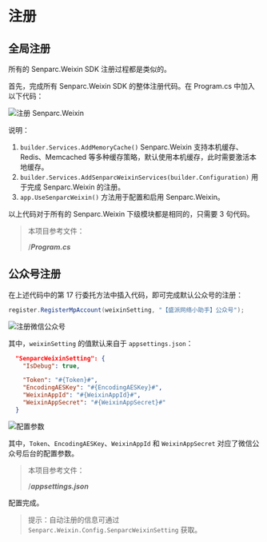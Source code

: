 # 注册

## 全局注册

所有的 Senparc.Weixin SDK 注册过程都是类似的。

首先，完成所有 Senparc.Weixin SDK 的整体注册代码。在 Program.cs 中加入以下代码：

![注册 Senparc.Weixin](https://sdk.weixin.senparc.com/Docs/MP/images/home-dev-register-01.png)

说明：

1. `builder.Services.AddMemoryCache()` Senparc.Weixin 支持本机缓存、Redis、Memcached 等多种缓存策略，默认使用本机缓存，此时需要激活本地缓存。
2. `builder.Services.AddSenparcWeixinServices(builder.Configuration)` 用于完成 Senparc.Weixin 的注册。
3. `app.UseSenparcWeixin()` 方法用于配置和启用 Senparc.Weixin。

以上代码对于所有的 Senparc.Weixin 下级模块都是相同的，只需要 3 句代码。

> 本项目参考文件：
>
> /**_Program.cs_**

## 公众号注册

在上述代码中的第 17 行委托方法中插入代码，即可完成默认公众号的注册：

```cs
register.RegisterMpAccount(weixinSetting, "【盛派网络小助手】公众号");
```

![注册微信公众号](https://sdk.weixin.senparc.com/Docs/MP/images/home-dev-register-02.png "注册微信公众号")

其中，`weixinSetting` 的值默认来自于 `appsettings.json`：

```json
  "SenparcWeixinSetting": {
    "IsDebug": true,

    "Token": "#{Token}#",
    "EncodingAESKey": "#{EncodingAESKey}#",
    "WeixinAppId": "#{WeixinAppId}#",
    "WeixinAppSecret": "#{WeixinAppSecret}#"
  }
```

![配置参数](https://sdk.weixin.senparc.com/Docs/MP/images/home-dev-register-03.png "配置参数")

其中，`Token`、`EncodingAESKey`、`WeixinAppId` 和 `WeixinAppSecret` 对应了微信公众号后台的配置参数。

> 本项目参考文件：
>
> /**_appsettings.json_**

配置完成。

> 提示：自动注册的信息可通过 `Senparc.Weixin.Config.SenparcWeixinSetting` 获取。
